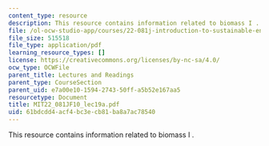 ```yaml
---
content_type: resource
description: This resource contains information related to biomass I .
file: /ol-ocw-studio-app/courses/22-081j-introduction-to-sustainable-energy-fall-2010/61bdcdd4acf4bc3ecb81ba8a7ac78540_MIT22_081JF10_lec19a.pdf
file_size: 515518
file_type: application/pdf
learning_resource_types: []
license: https://creativecommons.org/licenses/by-nc-sa/4.0/
ocw_type: OCWFile
parent_title: Lectures and Readings
parent_type: CourseSection
parent_uid: e7a00e10-1594-2743-50ff-a5b52e167aa5
resourcetype: Document
title: MIT22_081JF10_lec19a.pdf
uid: 61bdcdd4-acf4-bc3e-cb81-ba8a7ac78540
---
```

This resource contains information related to biomass I .